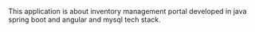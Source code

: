 This application is about inventory management portal developed in java spring boot and angular and mysql tech stack.